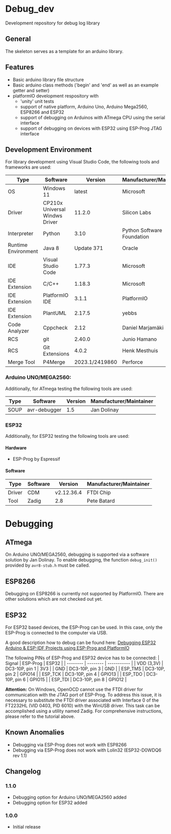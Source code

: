 # Debug_dev

Development repository for debug log library


## General

The skeleton serves as a template for an arduino library.  


## Features

* Basic arduino library file structure
* Basic arduino class methods ('begin' and 'end' as well as an example getter and setter) 
* platformIO development respository with 
  * 'unity' unit tests
  * support of native platform, Arduino Uno, Arduino Mega2560, ESP8266 and ESP32 
  * support of debugging on Arduinos with ATmega CPU using the serial interface
  * support of debugging on devices with ESP32 using ESP-Prog JTAG interface


## Development Environment

For library development using Visual Studio Code, the following tools and frameworks are used:

| Type | Software | Version | Manufacturer/Maintainer |
| ---- | -------- | ------- | ------------------------| 
| OS | Windows 11 | latest | Microsoft |
| Driver | CP210x Universal Windws Driver | 11.2.0 | Silicon Labs | 
| Interpreter | Python | 3.10 | Python Software Foundation |
| Runtime Environment | Java 8 | Update 371 | Oracle
| IDE | Visual Studio Code | 1.77.3 | Microsoft |
| IDE Extension | C/C++ | 1.18.3 | Microsoft |
| IDE Extension | PlatformIO IDE | 3.1.1 | PlatformIO |
| IDE Extension | PlantUML | 2.17.5 | yebbs |
| Code Analyzer | Cppcheck | 2.12 | Daniel Marjamäki | 
| RCS | git | 2.40.0 | Junio Hamano |
| RCS | Git Extensions | 4.0.2 | Henk Mesthuis |
| Merge Tool | P4Merge | 2023.1/2419860 | Perforce |

### Arduino UNO/MEGA2560:

Additionally, for ATmega testing the following tools are used:

| Type | Software | Version | Manufacturer/Maintainer |
| ---- | -------- | ------- | ------------------------| 
| SOUP | avr-debugger | 1.5 | Jan Dolinay |


### ESP32
 
Additionally, for ESP32 testing the following tools are used:

#### Hardware

* ESP-Prog by Espressif

#### Software

| Type | Software | Version | Manufacturer/Maintainer |
| ---- | -------- | ------- | ------------------------| 
| Driver | CDM | v2.12.36.4 | FTDI Chip |
| Tool | Zadig | 2.8 | Pete Batard |

# Debugging

## ATmega

On Arduino UNO/MEGA2560, debugging is supported via a software solution by Jan Dolinay. To enable debugging, the function `debug_init()` provided by `avr8-stub.h` must be called.

## ESP8266

Debugging on ESP8266 is currently not supported by PlatformIO. There are other solutions which are not checked out yet.

## ESP32

For ESP32 based devices, the ESP-Prog can be used. In this case, only the ESP-Prog is connected to the computer via USB. 

A good description how to debug can be found here: [Debugging ESP32 Arduino & ESP-IDF Projects using ESP-Prog and PlatformIO](https://www.circuitstate.com/tutorials/debugging-esp32-arduino-esp-idf-projects-using-esp-prog-and-platformio) 

The following PINs of ESP-Prog and ESP32 device has to be connected: 
| Signal   | ESP-Prog | ESP32       |
| -------- | -------- | ----------- |
| VDD (3,3V) | DC3-10P, pin 1 | 3V3 |
| GND | DC3-10P, pin 3  | GND |
| ESP_TMS | DC3-10P, pin 2 | GPIO14 |
| ESP_TCK | DC3-10P, pin 4 | GPIO13 |
| ESP_TDO | DC3-10P, pin 6 | GPIO15 |
| ESP_TDI | DC3-10P, pin 8 | GPIO12 |

**Attention:** On Windows, OpenOCD cannot use the FTDI driver for communication with the JTAG port of ESP-Prog. To address this issue, it is necessary to substitute the FTDI driver associated with Interface 0 of the FT2232HL (VID 0403, PID 6010) with the WinUSB driver. This task can be accomplished using a utility named Zadig. For comprehensive instructions, please refer to the tutorial above. 

## Known Anomalies

* Debugging via ESP-Prog does not work with ESP8266
* Debugging via ESP-Prog does not work with Lolin32 (ESP32-D0WDQ6 rev 1.1)

## Changelog

### 1.1.0

* Debugging option for Arduino UNO/MEGA2560 added
* Debugging option for ESP32 added

### 1.0.0

* Initial release
